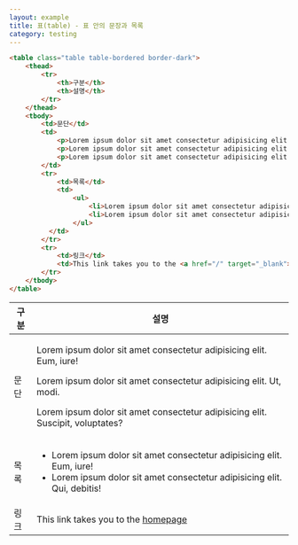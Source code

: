 ```yaml
---
layout: example
title: 표(table) - 표 안의 문장과 목록
category: testing
---
```


```html
<table class="table table-bordered border-dark">
	<thead>
		<tr>
			<th>구분</th>
			<th>설명</th>
		</tr>
	</thead>
	<tbody>
		<td>문단</td>
		<td>
			<p>Lorem ipsum dolor sit amet consectetur adipisicing elit. Eum, iure!</p> 
			<p>Lorem ipsum dolor sit amet consectetur adipisicing elit. Ut, modi.</p>
			<p>Lorem ipsum dolor sit amet consectetur adipisicing elit. <span>Suscipit</span>, voluptates?</p>
		</td>
		<tr>
			<td>목록</td>
			<td>
				<ul>
					<li>Lorem ipsum dolor sit amet consectetur adipisicing elit. Eum, iure!</li>
					<li>Lorem ipsum dolor sit amet consectetur adipisicing elit. Qui, debitis!</li>
				</ul>
		  </td>
		</tr>
		<tr>
			<td>링크</td>
			<td>This link takes you to the <a href="/" target="_blank">homepage</a></td>
		</tr>
	</tbody>
</table>
```

<table class="table table-bordered border-dark">
	<thead>
		<tr>
			<th>구분</th>
			<th>설명</th>
		</tr>
	</thead>
	<tbody>
		<td>문단</td>
		<td>
			<p>Lorem ipsum dolor sit amet consectetur adipisicing elit. Eum, iure!</p> 
			<p>Lorem ipsum dolor sit amet consectetur adipisicing elit. Ut, modi.</p>
			<p>Lorem ipsum dolor sit amet consectetur adipisicing elit. <span>Suscipit</span>, voluptates?</p>
		</td>
		<tr>
			<td>목록</td>
			<td>
				<ul>
					<li>Lorem ipsum dolor sit amet consectetur adipisicing elit. Eum, iure!</li>
					<li>Lorem ipsum dolor sit amet consectetur adipisicing elit. Qui, debitis!</li>
				</ul>
		  </td>
		</tr>
		<tr>
			<td>링크</td>
			<td>This link takes you to the <a href="/" target="_blank">homepage</a></td>
		</tr>
	</tbody>
</table>
